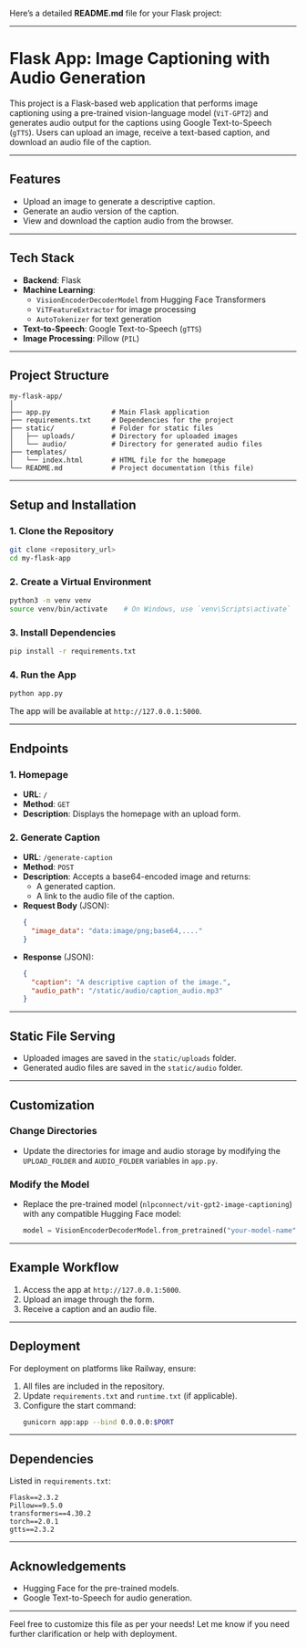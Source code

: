 Here’s a detailed **README.md** file for your Flask project:

---

# **Flask App: Image Captioning with Audio Generation**

This project is a Flask-based web application that performs image captioning using a pre-trained vision-language model (`ViT-GPT2`) and generates audio output for the captions using Google Text-to-Speech (`gTTS`). Users can upload an image, receive a text-based caption, and download an audio file of the caption.

---

## **Features**
- Upload an image to generate a descriptive caption.
- Generate an audio version of the caption.
- View and download the caption audio from the browser.

---

## **Tech Stack**
- **Backend**: Flask
- **Machine Learning**: 
  - `VisionEncoderDecoderModel` from Hugging Face Transformers
  - `ViTFeatureExtractor` for image processing
  - `AutoTokenizer` for text generation
- **Text-to-Speech**: Google Text-to-Speech (`gTTS`)
- **Image Processing**: Pillow (`PIL`)

---

## **Project Structure**
```
my-flask-app/
│
├── app.py               # Main Flask application
├── requirements.txt     # Dependencies for the project
├── static/              # Folder for static files
│   ├── uploads/         # Directory for uploaded images
│   └── audio/           # Directory for generated audio files
├── templates/
│   └── index.html       # HTML file for the homepage
└── README.md            # Project documentation (this file)
```

---

## **Setup and Installation**

### 1. **Clone the Repository**
```bash
git clone <repository_url>
cd my-flask-app
```

### 2. **Create a Virtual Environment**
```bash
python3 -m venv venv
source venv/bin/activate    # On Windows, use `venv\Scripts\activate`
```

### 3. **Install Dependencies**
```bash
pip install -r requirements.txt
```

### 4. **Run the App**
```bash
python app.py
```

The app will be available at `http://127.0.0.1:5000`.

---

## **Endpoints**

### 1. **Homepage**
- **URL**: `/`
- **Method**: `GET`
- **Description**: Displays the homepage with an upload form.

### 2. **Generate Caption**
- **URL**: `/generate-caption`
- **Method**: `POST`
- **Description**: Accepts a base64-encoded image and returns:
  - A generated caption.
  - A link to the audio file of the caption.
- **Request Body** (JSON):
  ```json
  {
    "image_data": "data:image/png;base64,...."
  }
  ```
- **Response** (JSON):
  ```json
  {
    "caption": "A descriptive caption of the image.",
    "audio_path": "/static/audio/caption_audio.mp3"
  }
  ```

---

## **Static File Serving**
- Uploaded images are saved in the `static/uploads` folder.
- Generated audio files are saved in the `static/audio` folder.

---

## **Customization**

### Change Directories
- Update the directories for image and audio storage by modifying the `UPLOAD_FOLDER` and `AUDIO_FOLDER` variables in `app.py`.

### Modify the Model
- Replace the pre-trained model (`nlpconnect/vit-gpt2-image-captioning`) with any compatible Hugging Face model:
  ```python
  model = VisionEncoderDecoderModel.from_pretrained("your-model-name")
  ```

---

## **Example Workflow**
1. Access the app at `http://127.0.0.1:5000`.
2. Upload an image through the form.
3. Receive a caption and an audio file.

---

## **Deployment**
For deployment on platforms like Railway, ensure:
1. All files are included in the repository.
2. Update `requirements.txt` and `runtime.txt` (if applicable).
3. Configure the start command:
   ```bash
   gunicorn app:app --bind 0.0.0.0:$PORT
   ```

---

## **Dependencies**
Listed in `requirements.txt`:
```
Flask==2.3.2
Pillow==9.5.0
transformers==4.30.2
torch==2.0.1
gtts==2.3.2
```

---

## **Acknowledgements**
- Hugging Face for the pre-trained models.
- Google Text-to-Speech for audio generation.

---

Feel free to customize this file as per your needs! Let me know if you need further clarification or help with deployment.